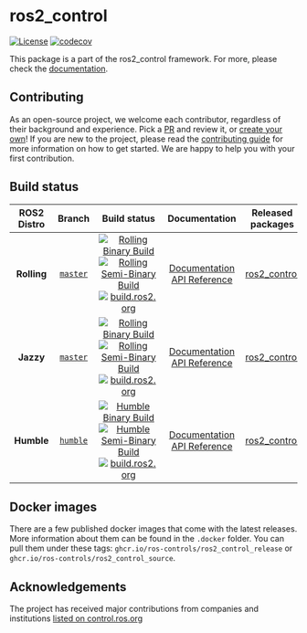 # ros2_control

[![License](https://img.shields.io/badge/License-Apache%202.0-blue.svg)](https://opensource.org/licenses/Apache-2.0)
[![codecov](https://codecov.io/gh/ros-controls/ros2_control/graph/badge.svg?token=idvm1zJXOf)](https://codecov.io/gh/ros-controls/ros2_control)

This package is a part of the ros2_control framework.
For more, please check the [documentation](https://control.ros.org/).

## Contributing

As an open-source project, we welcome each contributor, regardless of their background and experience. Pick a [PR](https://github.com/ros-controls/ros2_control/pulls) and review it, or [create your own](https://github.com/ros-controls/ros2_control/contribute)!
If you are new to the project, please read the [contributing guide](https://control.ros.org/rolling/doc/contributing/contributing.html) for more information on how to get started. We are happy to help you with your first contribution.

## Build status

ROS2 Distro | Branch | Build status | Documentation | Released packages
:---------: | :----: | :----------: | :-----------: | :---------------:
**Rolling** | [`master`](https://github.com/ros-controls/ros2_control/tree/master) | [![Rolling Binary Build](https://github.com/ros-controls/ros2_control/actions/workflows/rolling-binary-build.yml/badge.svg?branch=master)](https://github.com/ros-controls/ros2_control/actions/workflows/rolling-binary-build.yml?branch=master) <br> [![Rolling Semi-Binary Build](https://github.com/ros-controls/ros2_control/actions/workflows/rolling-semi-binary-build.yml/badge.svg?branch=master)](https://github.com/ros-controls/ros2_control/actions/workflows/rolling-semi-binary-build.yml?branch=master) <br> [![build.ros2.org](https://build.ros2.org/buildStatus/icon?job=Rdev__ros2_control__ubuntu_noble_amd64&subject=build.ros2.org)](https://build.ros2.org/job/Rdev__ros2_control__ubuntu_noble_amd64/) | [Documentation](https://control.ros.org/master/index.html) <br> [API Reference](https://control.ros.org/master/doc/api/index.html) | [ros2_control](https://index.ros.org/p/ros2_control/#rolling)
**Jazzy** | [`master`](https://github.com/ros-controls/ros2_control/tree/master) | [![Rolling Binary Build](https://github.com/ros-controls/ros2_control/actions/workflows/jazzy-binary-build.yml/badge.svg?branch=master)](https://github.com/ros-controls/ros2_control/actions/workflows/jazzy-binary-build.yml?branch=master) <br> [![Rolling Semi-Binary Build](https://github.com/ros-controls/ros2_control/actions/workflows/jazzy-semi-binary-build.yml/badge.svg?branch=master)](https://github.com/ros-controls/ros2_control/actions/workflows/jazzy-semi-binary-build.yml?branch=master) <br> [![build.ros2.org](https://build.ros2.org/buildStatus/icon?job=Jdev__ros2_control__ubuntu_noble_amd64&subject=build.ros2.org)](https://build.ros2.org/job/Jdev__ros2_control__ubuntu_noble_amd64/) | [Documentation](https://control.ros.org/jazzy/index.html) <br> [API Reference](https://control.ros.org/jazzy/doc/api/index.html) | [ros2_control](https://index.ros.org/p/ros2_control/#jazzy)
**Humble** | [`humble`](https://github.com/ros-controls/ros2_control/tree/humble) | [![Humble Binary Build](https://github.com/ros-controls/ros2_control/actions/workflows/humble-binary-build.yml/badge.svg?branch=master)](https://github.com/ros-controls/ros2_control/actions/workflows/humble-binary-build.yml?branch=master) <br> [![Humble Semi-Binary Build](https://github.com/ros-controls/ros2_control/actions/workflows/humble-semi-binary-build.yml/badge.svg?branch=master)](https://github.com/ros-controls/ros2_control/actions/workflows/humble-semi-binary-build.yml?branch=master) <br> [![build.ros2.org](https://build.ros2.org/buildStatus/icon?job=Hdev__ros2_control__ubuntu_jammy_amd64&subject=build.ros2.org)](https://build.ros2.org/job/Hdev__ros2_control__ubuntu_jammy_amd64/) | [Documentation](https://control.ros.org/humble/index.html) <br> [API Reference](https://control.ros.org/humble/doc/api/index.html) | [ros2_control](https://index.ros.org/p/ros2_control/#humble)

## Docker images

There are a few published docker images that come with the latest releases. More information about them can be found in the `.docker` folder. You can pull them under these tags: `ghcr.io/ros-controls/ros2_control_release` or `ghcr.io/ros-controls/ros2_control_source`.

## Acknowledgements

The project has received major contributions from companies and institutions [listed on control.ros.org](https://control.ros.org/rolling/doc/acknowledgements/acknowledgements.html)
